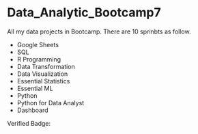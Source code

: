 # Data_Analytic_Bootcamp7
All my data projects in Bootcamp. There are 10 sprinbts as follow.

- Google Sheets
- SQL
- R Programming
- Data Transformation
- Data Visualization
- Essential Statistics
- Essential ML
- Python
- Python for Data Analyst
- Dashboard

Verified Badge:
